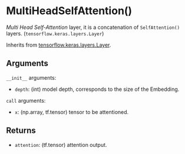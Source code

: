 # MultiHeadSelfAttention()

*Multi Head Self-Attention* layer, it is a concatenation of `SelfAttention()` layers. (`tensorflow.keras.layers.Layer`)

Inherits from [tensorflow.keras.layers.Layer](https://www.tensorflow.org/api_docs/python/tf/keras/layers/Layer).

## Arguments

`__init__` arguments:
  - `depth`: (int) model depth, corresponds to the size of the Embedding.

`call` arguments:
  - `x`: (np.array, tf.tensor) tensor to be attentioned.

## Returns
  - `attention`: (tf.tensor) attention output.
